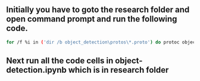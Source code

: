 ## Initially you have to goto the research folder and open command prompt and run the following code.

```bash
for /f %i in ('dir /b object_detection\protos\*.proto') do protoc object_detection\protos\%i --python_out=.
```
## Next run all the code cells in object-detection.ipynb which is in research folder
